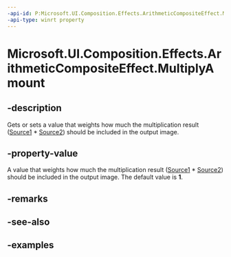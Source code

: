 ```yaml
---
-api-id: P:Microsoft.UI.Composition.Effects.ArithmeticCompositeEffect.MultiplyAmount
-api-type: winrt property
---
```


<!-- Property syntax.
public float MultiplyAmount { get;  set; }
-->

# Microsoft.UI.Composition.Effects.ArithmeticCompositeEffect.MultiplyAmount

## -description
Gets or sets a value that weights how much the multiplication result ([Source1](arithmeticcompositeeffect_source1.md) * [Source2](arithmeticcompositeeffect_source2.md)) should be included in the output image. 

## -property-value
A value that weights how much the multiplication result ([Source1](arithmeticcompositeeffect_source1.md) * [Source2](arithmeticcompositeeffect_source2.md)) should be included in the output image. The default value is **1**. 

## -remarks

## -see-also

## -examples

